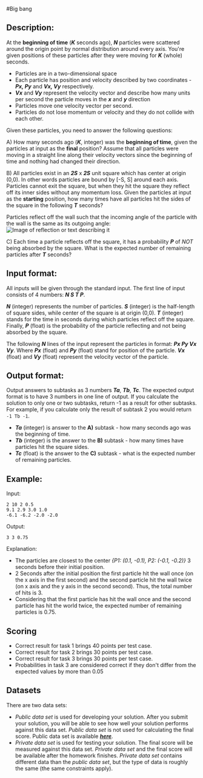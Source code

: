 #Big bang

## Description:

At the **beginning of time** (***K*** seconds ago), ***N*** particles were scattered
around the origin point by normal distribution around every axis.
You're given positions of these particles after they were moving for ***K*** (whole) seconds.
* Particles are in a two-dimensional space
* Each particle has position and velocity described by two coordinates - ***Px, Py*** and  ***Vx, Vy*** respectively.
* ***Vx*** and ***Vy*** represent the velocity vector and describe how many units per second the particle moves in the ***x*** and ***y*** direction
* Particles move one velocity vector per second.
* Particles do not lose momentum or velocity and they do not collide with each other.

Given these particles, you need to answer the following questions:


A) How many seconds ago (***K***, integer) was the **beginning of time**, given the particles at input as the **final** position?
Assume that all particles were moving in a straight line along their velocity vectors since the beginning of time and nothing had changed their direction.


B) All particles exist in an ***2S*** x ***2S*** unit square which has center at origin (0,0). In other words particles are bound by [-S, S] around each axis. Particles cannot exit the square, but when they hit the square they reflect off its inner sides without any momentum loss.
Given the particles at input as the **starting** position, how many times have all particles hit the sides of the square in the following ***T*** seconds?

Particles reflect off the wall such that the incoming angle of the particle with the wall is the same as its outgoing angle:
![Image of reflection or text describing it](https://petljamediastorage.blob.core.windows.net/psiml/Images/bigbang-image1.png)


C) Each time a particle reflects off the square, it has a probability ***P*** of *NOT* being absorbed by the square. What is the expected number of remaining particles after ***T*** seconds?

## Input format:
All inputs will be given through the standard input. The first line of input consists of 4 numbers: ***N S T P***.

***N*** (integer) represents the number of particles. ***S*** (integer) is the half-length of square sides, while center of the square is at origin (0,0). ***T*** (integer) stands for the time in seconds during which particles reflect off the square. Finally, ***P*** (float) is the probability of the particle reflecting and not being absorbed by the square.

The following ***N*** lines of the input represent the particles in format: ***Px Py Vx Vy***. Where ***Px*** (float) and ***Py*** (float) stand for position of the particle. ***Vx*** (float) and ***Vy*** (float) represent the velocity vector of the particle.

## Output format:
Output answers to subtasks as 3 numbers ***Ta***, ***Tb***, ***Tc***. The expected output format is to have 3 numbers in one line of output.
If you calculate the solution to only one or two subtasks, return -1 as a result for other subtasks.
For example, if you calculate only the result of subtask 2 you would return `-1 Tb -1`.
- ***Ta*** (integer) is answer to the **A)** subtask - how many seconds ago was the beginning of time.
- ***Tb*** (integer) is the answer to the **B)** subtask - how many times have particles hit the square sides.
- ***Tc*** (float) is the answer to the **C)** subtask - what is the expected number of remaining particles.


## Example:
Input:
```
2 10 2 0.5
9.1 2.9 3.0 1.0
-6.1 -6.2 -2.0 -2.0
```

Output:
```
3 3 0.75
```

Explanation:

- The particles are closest to the center *{P1: (0.1, -0.1), P2: (-0.1, -0.2)}* 3 seconds
before their initial position.
- 2 Seconds after the initial position the first particle
hit the wall once (on the x axis in the first second) and the second particle hit
the wall twice (on x axis and the y axis in the second second). Thus, the total number of hits is 3.
-  Considering that the first particle has hit the wall once and the second particle has hit the world twice, the expected number of remaining particles is 0.75.


## Scoring

- Correct result for task 1 brings 40 points per test case.
- Correct result for task 2 brings 30 points per test case.
- Correct result for task 3 brings 30 points per test case.
- Probabilities in task 3 are considered correct if they don't differ from the expected values by more than 0.05


## Datasets
There are two data sets:
* *Public data set* is used for developing your solution.
After you submit your solution, you will be able to see how well your solution
performs against this data set. *Public data set* is not used for calculating
the final score. Public data set is available [***here***](https://petljamediastorage.blob.core.windows.net/psiml/2020/BigBang/public-dataset.zip).
* *Private data set* is used for testing your solution.
The final score will be measured against this data set.
*Private data set* and the final score will be available after the homework finishes.
*Private data set* contains different data than the *public data set*,
but the type of data is roughly the same (the same constraints apply).
